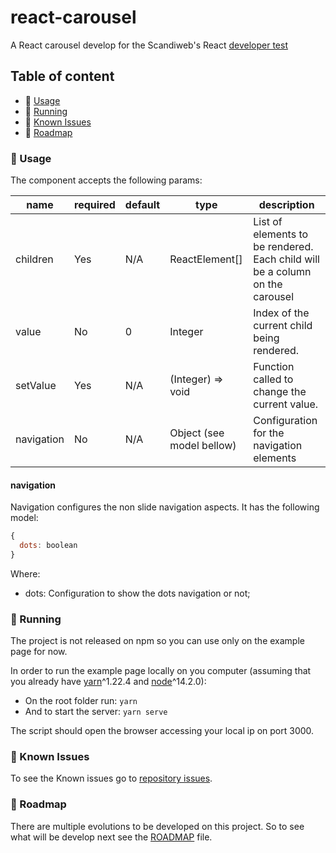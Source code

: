 # react-carousel

A React carousel develop for the Scandiweb's React [developer test](./TEST_DESCRIPTION.md)

## Table of content
- 🔨 [Usage](#usage)
- 🏃 [Running](#running)
- 🐛 [Known Issues](#known-issues)
- 🎯 [Roadmap](#roadmap)

### 🔨 Usage
The component accepts the following params:

| name       | required | default | type                      | description                                                                  |
|------------|----------|---------|---------------------------|------------------------------------------------------------------------------|
| children   | Yes      | N/A     | ReactElement[]            | List of elements to be rendered. Each child will be a column on the carousel |
| value      | No       | 0       | Integer                   | Index of the current child being rendered.                                   |
| setValue   | Yes      | N/A     | (Integer) => void         | Function called to change the current value.                                 |
| navigation | No       | N/A     | Object (see model bellow) | Configuration for the navigation elements                                    |


#### navigation
Navigation configures the non slide navigation aspects. It has the following model:

```js
{
  dots: boolean
}
```

Where:
 - dots: Configuration to show the dots navigation or not;

### 🏃 Running
The project is not released on npm so you can use only on the example page for now.

In order to run the example page locally on you computer (assuming that you already have [yarn](https://classic.yarnpkg.com/en/docs/install/)^1.22.4 and [node](https://nodejs.org/en/download/)^14.2.0):

- On the root folder run:
`yarn`
- And to start the server:
`yarn serve`

The script should open the browser accessing your local ip on port 3000.

### 🐛 Known Issues
To see the Known issues go to [repository issues](https://github.com/mateusbslopes/react-carousel/issues?q=is%3Aopen+is%3Aissue+label%3Abug).

### 🎯 Roadmap
There are multiple evolutions to be developed on this project. So to see what will be develop next see the [ROADMAP](./ROADMAP.md) file.
